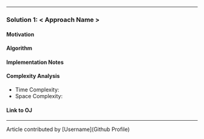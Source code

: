 <!-- Screenshot -->

<!-- Introduction -->

---
### Solution 1: < Approach Name >

#### Motivation

<!-- basic motivation for the approach -->

#### Algorithm

<!-- stepwise algorithm details. May or may not include pseudo-code -->

#### Implementation Notes

<!-- optional section -->

#### Complexity Analysis

* Time Complexity:
* Space Complexity:

#### Link to OJ

<!-- Add link here if available -->

---
Article contributed by [Username](Github Profile)
